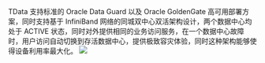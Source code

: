 TData 支持标准的 Oracle Data Guard 以及 Oracle GoldenGate 高可用部署方案，同时支持基于 InfiniBand 网络的同城双中心双活架构设计，两个数据中心均处于 ACTIVE 状态，同时对外提供相同的业务访问服务，在一个数据中心故障时，用户访问自动切换到存活数据中心，提供极致容灾体验，同时这种架构能够使得设备利用率最大化。
![](http://imgcache.tce.fsphere.cn/static/mc.qcloudimg.com/static/img/0b97a2dad074221b9bc84bd09c93c36c/image.png)
